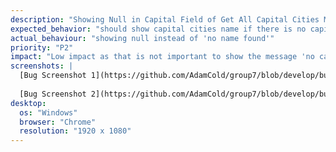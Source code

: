 ```yaml
---
description: "Showing Null in Capital Field of Get All Capital Cities Method"
expected_behavior: "should show capital cities name if there is no capital cities name, need to show 'no name found' message instead of null"
actual_behaviour: "showing null instead of 'no name found'"
priority: "P2"
impact: "Low impact as that is not important to show the message 'no capital' instead of null"
screenshots: |
  [Bug Screenshot 1](https://github.com/AdamCold/group7/blob/develop/bug_reports/bugs_image/bug2.png)
  
  [Bug Screenshot 2](https://github.com/AdamCold/group7/blob/develop/bug_reports/bugs_image/bug2.1.png)
desktop:
  os: "Windows"
  browser: "Chrome"
  resolution: "1920 x 1080"
---
```

